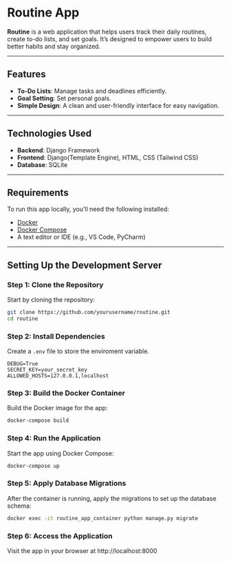 # Routine App

**Routine** is a web application that helps users track their daily routines, create to-do lists, and set goals. It’s designed to empower users to build better habits and stay organized.

---

## Features
- **To-Do Lists**: Manage tasks and deadlines efficiently.
- **Goal Setting**: Set personal goals.
- **Simple Design**: A clean and user-friendly interface for easy navigation.

---

## Technologies Used

- **Backend**: Django Framework
- **Frontend**: Django(Template Engine), HTML, CSS (Tailwind CSS)
- **Database**: SQLite

---

## Requirements

To run this app locally, you'll need the following installed:

- [Docker](https://www.docker.com/get-started)
- [Docker Compose](https://docs.docker.com/compose/install)
- A text editor or IDE (e.g., VS Code, PyCharm)

---

## Setting Up the Development Server

### Step 1: Clone the Repository

Start by cloning the repository:

```bash
git clone https://github.com/yourusername/routine.git
cd routine
```
### Step 2: Install Dependencies
Create a `.env` file to store the enviroment variable.
```.env
DEBUG=True
SECRET_KEY=your_secret_key
ALLOWED_HOSTS=127.0.0.1,localhost
```
### Step 3: Build the Docker Container
Build the Docker image for the app:
```bash
docker-compose build
```

### Step 4: Run the Application
Start the app using Docker Compose:
```bash
docker-compose up
```
### Step 5: Apply Database Migrations
After the container is running, apply the migrations to set up the database schema:
```bash
docker exec -it routine_app_container python manage.py migrate
```

### Step 6: Access the Application
Visit the app in your browser at http://localhost:8000

